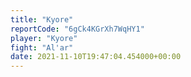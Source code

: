 ```yaml
---
title: "Kyore"
reportCode: "6gCk4KGrXh7WqHY1"
player: "Kyore"
fight: "Al'ar"
date: 2021-11-10T19:47:04.454000+00:00
---
```

